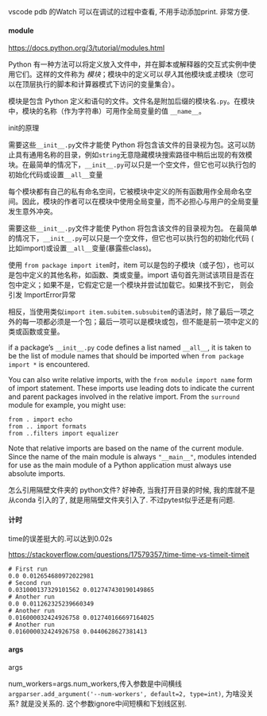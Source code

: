 vscode pdb 的Watch  可以在调试的过程中查看, 不用手动添加print. 非常方便. 

#### module

https://docs.python.org/3/tutorial/modules.html

Python 有一种方法可以将定义放入文件中，并在脚本或解释器的交互式实例中使用它们。这样的文件称为 *模块*；模块中的定义可以*导入*其他模块或*主*模块（您可以在顶层执行的脚本和计算器模式下访问的变量集合）。

模块是包含 Python 定义和语句的文件。文件名是附加后缀的模块名`.py`。在模块中，模块的名称（作为字符串）可用作全局变量的值 `__name__`。

init的原理

需要这些`__init__.py`文件才能使 Python 将包含该文件的目录视为包。这可以防止具有通用名称的目录，例如`string`无意隐藏模块搜索路径中稍后出现的有效模块。在最简单的情况下，`__init__.py`可以只是一个空文件，但它也可以执行包的初始化代码或设置`__all__`变量

每个模块都有自己的私有命名空间，它被模块中定义的所有函数用作全局命名空间。因此，模块的作者可以在模块中使用全局变量，而不必担心与用户的全局变量发生意外冲突。

需要这些`__init__.py`文件才能使 Python 将包含该文件的目录视为包。  在最简单的情况下，`__init__.py`可以只是一个空文件，但它也可以执行包的初始化代码 ( 比如import)或设置`__all__`变量(暴露些class)。

使用 `from package import item`时，item 可以是包的子模块（或子包），也可以是包中定义的其他名称，如函数、类或变量。import  语句首先测试该项目是否在包中定义；如果不是，它假定它是一个模块并尝试加载它。如果找不到它， 则会引发 ImportError异常   

相反，当使用类似`import item.subitem.subsubitem`的语法时，除了最后一项之外的每一项都必须是一个包；最后一项可以是模块或包，但不能是前一项中定义的类或函数或变量。

if a package’s `__init__.py` code defines a list named `__all__`, it is taken to be the list of module names that should be imported when `from package import *` is encountered. 

You can also write relative imports, with the `from module import name` form of import statement. These imports use leading dots to indicate the current and parent packages involved in the relative import. From the `surround` module for example, you might use:

```
from . import echo
from .. import formats
from ..filters import equalizer
```

Note that relative imports are based on the name of the current module. Since the name of the main module is always `"__main__"`, modules intended for use as the main module of a Python application must always use absolute imports.

怎么引用隔壁文件夹的 python文件?  好神奇, 当我打开目录的时候, 我的库就不是从conda 引入的了, 就是用隔壁文件夹引入了. 不过pytest似乎还是有问题.

#### 计时

time的误差挺大的.可以达到0.02s

https://stackoverflow.com/questions/17579357/time-time-vs-timeit-timeit

```
# First run
0.0 0.012654680972022981
# Second run
0.031000137329101562 0.012747430190149865
# Another run
0.0 0.011262325239660349
# Another run
0.016000032424926758 0.012740166697164025
# Another run
0.016000032424926758 0.0440628627381413
```

#### args

args

num_workers=args.num_workers,传入参数是中间横线`argparser.add_argument('--num-workers', default=2, type=int)`, 为啥没关系? 就是没关系的. 这个参数ignore中间短横和下划线区别.
